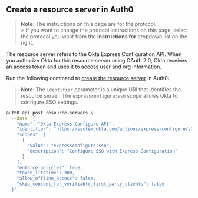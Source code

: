 ## Create a resource server in Auth0

 > **Note:** The instructions on this page are for the **<StackSnippet snippet="protocol-name" inline/>** protocol. <br>
    > If you want to change the protocol instructions on this page, select the protocol you want from the **Instructions for** dropdown list on the right.

The resource server refers to the Okta Express Configuration API. When you authorize Okta for this resource server using OAuth 2.0, Okta receives an access token and uses it to access user and org information.

Run the following command to [create the resource server](https://auth0.github.io/auth0-cli/auth0_api.html) in Auth0:

> **Note**: The `identifier` parameter is a unique URI that identifies the resource server. The `expressconfigure:sso` scope allows Okta to configure SSO settings.

```bash
auth0 api post resource-servers \
  --data '{
    "name": "Okta Express Configure API",
    "identifier": "https://system.okta.com/actions/express-configure/v1",
    "scopes": [
      {
        "value": "expressconfigure:sso",
        "description": "Configure SSO with Express Configuration"
      }
    ],
    "enforce_policies": true,
    "token_lifetime": 300,
    "allow_offline_access": false,
    "skip_consent_for_verifiable_first_party_clients": false
  }'
```